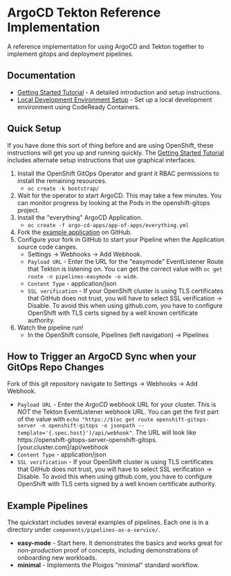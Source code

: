 # ArgoCD Tekton Reference Implementation

A reference implementation for using ArgoCD and Tekton together to implement gitops and deployment pipelines.

## Documentation
* [Getting Started Tutorial](https://ploigos.github.io/argocd-tekton-reference/) - A detailed introduction and setup instructions.
* [Local Development Environment Setup](https://github.com/ploigos/argocd-tekton-reference/blob/main/docs/Local_Dev_Environment.md) - Set up a local development environment using CodeReady Containers.

## Quick Setup
If you have done this sort of thing before and are using OpenShift, these instructions will get you up and running quickly. The [Getting Started Tutorial](https://ploigos.github.io/argocd-tekton-reference/) includes alternate setup instructions that use graphical interfaces.
1. Install the OpenShift GitOps Operator and grant it RBAC permissions to install the remaining resources.
   * `oc create -k bootstrap/`
2. Wait for the operator to start ArgoCD. This may take a few minutes. You can monitor progress by looking at the Pods in the openshift-gitops project.
3. Install the "everything" ArgoCD Application.
   * `oc create -f argo-cd-apps/app-of-apps/everything.yml`
4. Fork the [example application](https://github.com/ploigos-reference-apps/pipelines-vote-api) on GitHub.
5. Configure your fork in  GitHub to start your Pipeline when the Application source code canges.
   * Settings -> Webhooks -> Add Webhook.
   * `Payload URL` - Enter the URL for the "easymode" EventListener Route that Tekton is listening on. You can get the correct value with `oc get route -n pipelines-easymode -o wide`.
   * `Content Type` - application/json
   * `SSL verification` - If your OpenShift cluster is using TLS certificates that GitHub does not trust, you will have to select SSL verification -> Disable. To avoid this when using github.com, you have to configure OpenShift with TLS certs signed by a well known certificate authority.
6. Watch the pipeline run!
   * In the OpenShift console, Pipelines (left navigation) -> Pipelines 

## How to Trigger an ArgoCD Sync when your GitOps Repo Changes
Fork of this git repository navigate to Settings -> Webhooks -> Add Webhook.
* `Payload URL` - Enter the *ArgoCD* webhook URL for your cluster. This is *NOT* the Tekton EventListener webhook URL. You can get the first part of the value with `echo "https://$(oc get route openshift-gitops-server -n openshift-gitops -o jsonpath --template='{.spec.host}')/api/webhook"`. The URL will look like https://openshift-gitops-server-openshift-gitops.[your.cluster.com]/api/webhook
* `Content Type` - application/json
* `SSL verification` - If your OpenShift cluster is using TLS certificates that GitHub does not trust, you will have to select SSL verification -> Disable. To avoid this when using github.com, you have to configure OpenShift with TLS certs signed by a well known certificate authority.

## Example Pipelines
The quickstart includes several examples of pipelines.
Each one is in a directory under `components/pipelines-as-a-service/`.

* **easy-mode** - Start here. It demonstrates the basics and works great for *non-production* proof of concepts, including demonstrations of onboarding new workloads.
* **minimal** - Implements the Ploigos "minimal" standard workflow.
